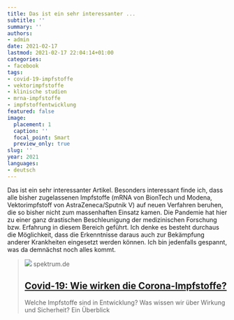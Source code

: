 ```yaml
---
title: Das ist ein sehr interessanter ...
subtitle: ''
summary: ''
authors:
- admin
date: 2021-02-17
lastmod: 2021-02-17 22:04:14+01:00
categories:
- facebook
tags:
- covid-19-impfstoffe
- vektorimpfstoffe
- klinische studien
- mrna-impfstoffe
- impfstoffentwicklung
featured: false
image:
  placement: 1
  caption: ''
  focal_point: Smart
  preview_only: true
slug: ''
year: 2021
languages:
- deutsch
---
```


Das ist ein sehr interessanter Artikel. Besonders interessant finde ich, dass alle bisher zugelassenen Impfstoffe (mRNA von BionTech und Modena, Vektorimpfstoff von AstraZeneca/Sputnik V) auf neuen Verfahren beruhen, die so bisher nicht zum massenhaften Einsatz kamen. Die Pandemie hat hier zu einer ganz drastischen Beschleunigung der medizinischen Forschung bzw. Erfahrung in diesem Bereich geführt. Ich denke es besteht durchaus die Möglichkeit, dass die Erkenntnisse daraus auch zur Bekämpfung anderer Krankheiten eingesetzt werden können. Ich bin jedenfalls gespannt, was da demnächst noch alles kommt.
> [![](https://static.spektrum.de/fm/912/f1920x1080/iStock-1219398943.jpg)](https://www.spektrum.de/news/die-wichtigsten-antworten-ueber-corona-impfstoffe/1806929)
> spektrum.de
> ## [Covid-19: Wie wirken die Corona-Impfstoffe?](https://www.spektrum.de/news/die-wichtigsten-antworten-ueber-corona-impfstoffe/1806929)
>
>Welche Impfstoffe sind in Entwicklung? Was wissen wir über Wirkung und Sicherheit? Ein Überblick